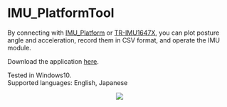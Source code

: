# IMU_PlatformTool

By connecting with [IMU_Platform](https://github.com/technoroad/TR_IMU_Platform) or [TR-IMU1647X](https://github.com/technoroad/TR-IMU1647X), you can plot posture angle and acceleration, record them in CSV format, and operate the IMU module.

Download the application [here](https://github.com/technoroad/IMU_PlatformTool/releases).

Tested in Windows10.  
Supported languages: English, Japanese

<div align="center">
  <img src="https://github.com/technoroad/IMU_PlatformTool/blob/images/img/app.png"/>
</div>
